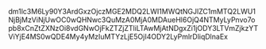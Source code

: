 dm1lc3M6Ly90Y3ArdGxzOjczMGE2MDQ2LWI1MWQtNGJlZC1mMTQ2LWU1NjBjMzViNjUwOC0wQHNwc3QuMzA0MjA0MDAueHl6OjQ4NTMyLyPnvo7opb8xCnZtZXNzOi8vdGNwOjFkZTZjZTliLTAwMjAtNDgxZi1jODY3LTVmZjkzYTViYjE4MS0wQDE4My4yMzIuMTYzLjE5OjI4ODY2LyPmlrDliqDlnaEx
